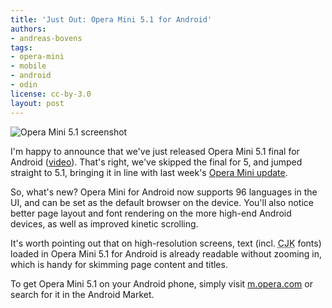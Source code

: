 ```yaml
---
title: 'Just Out: Opera Mini 5.1 for Android'
authors:
- andreas-bovens
tags:
- opera-mini
- mobile
- android
- odin
license: cc-by-3.0
layout: post
---
```


<img src="{{ page.id }}/device2.png" alt="Opera Mini 5.1 screenshot">

<p>I&#39;m happy to announce that we&#39;ve just released Opera Mini 5.1 final for Android (<a href="http://www.youtube.com/watch?v=AJTaKch7OIU">video</a>). That&#39;s right, we&#39;ve skipped the final for 5, and jumped straight to 5.1, bringing it in line with last week&#39;s <a href="http://www.opera.com/press/releases/2010/07/08/">Opera Mini update</a>.</p>

<p>So, what&#39;s new? Opera Mini for Android now supports 96 languages in the UI, and can be set as the default browser on the device. You&#39;ll also notice better page layout and font rendering on the more high-end Android devices, as well as improved kinetic scrolling.</p>

<p>It&#39;s worth pointing out that on high-resolution screens, text (incl. <abbr title="Chinese-Japanese-Korean">CJK</abbr> fonts) loaded in Opera Mini 5.1 for Android is already readable without zooming in, which is handy for skimming page content and titles.</p>

<p>To get Opera Mini 5.1 on your Android phone, simply visit <a href="http://m.opera.com/">m.opera.com</a> or search for it in the Android Market.</p>
